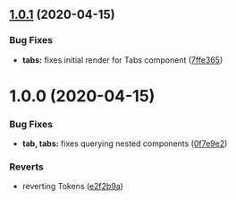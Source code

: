 ## [1.0.1](https://github.com/freshdesk/crayons/compare/v1.0.0...v1.0.1) (2020-04-15)


### Bug Fixes

* **tabs:** fixes initial render for Tabs component ([7ffe365](https://github.com/freshdesk/crayons/commit/7ffe365e166455ce0bf06358da7607b517c7985a))

# 1.0.0 (2020-04-15)


### Bug Fixes

* **tab, tabs:** fixes querying nested components ([0f7e9e2](https://github.com/freshdesk/crayons/commit/0f7e9e2a4ab784b8d00a3db7956f2f587891a34f))


### Reverts

* reverting Tokens ([e2f2b9a](https://github.com/freshdesk/crayons/commit/e2f2b9aa425e6292213697ba835ba876fb3d338c))
